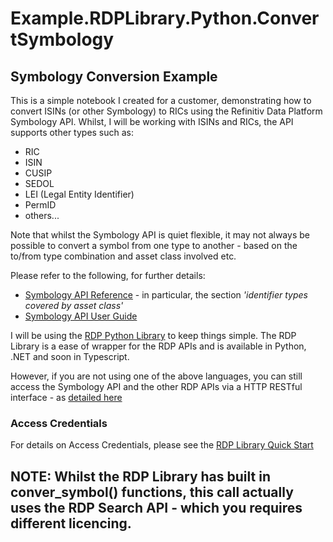 # Example.RDPLibrary.Python.ConvertSymbology
## Symbology Conversion Example
This is a simple notebook I created for a customer, demonstrating how to convert ISINs (or other Symbology) to RICs using the Refinitiv Data Platform Symbology API.
Whilst, I will be working with ISINs and RICs, the API supports other types such as:
- RIC
- ISIN
- CUSIP
- SEDOL
- LEI (Legal Entity Identifier)
- PermID
- others...

Note that whilst the Symbology API is quiet flexible, it may not always be possible to convert a symbol from one type to another - based on the to/from type combination and asset class involved etc.

Please refer to the following, for further details:
- [Symbology API Reference](https://apidocs.refinitiv.com/Apps/ApiDocs#/details/L2Rpc2NvdmVyeS9zeW1ib2xvZ3kvdjE=/L2xvb2t1cA==/POST/README) - in particular, the section *'identifier types covered by asset class'*
- [Symbology API User Guide](https://developers.refinitiv.com/en/api-catalog/refinitiv-data-platform/refinitiv-data-platform-apis/documentation#symbology-user-guide)

I will be using the [RDP Python Library](https://developers.refinitiv.com/en/api-catalog/refinitiv-data-platform/refinitiv-data-platform-libraries) to keep things simple. The RDP Library is a ease of wrapper for the RDP APIs and is available in Python, .NET and soon in Typescript.

However, if you are not using one of the above languages, you can still access the Symbology API and the other RDP APIs via a HTTP RESTful interface - as [detailed here](https://developers.refinitiv.com/en/api-catalog/refinitiv-data-platform/refinitiv-data-platform-apis/tutorials#introduction-to-the-request-response-api)

### Access Credentials
For details on Access Credentials, please see the [RDP Library Quick Start](https://developers.refinitiv.com/en/api-catalog/refinitiv-data-platform/refinitiv-data-platform-libraries/quick-start)

## NOTE: Whilst the RDP Library has built in conver_symbol() functions, this call actually uses the RDP Search API - which you requires different licencing.
